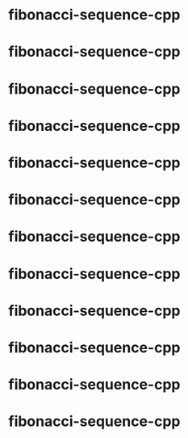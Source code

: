 # fibonacci-sequence-cpp
# fibonacci-sequence-cpp
# fibonacci-sequence-cpp
# fibonacci-sequence-cpp
# fibonacci-sequence-cpp
# fibonacci-sequence-cpp
# fibonacci-sequence-cpp
# fibonacci-sequence-cpp
# fibonacci-sequence-cpp
# fibonacci-sequence-cpp
# fibonacci-sequence-cpp
# fibonacci-sequence-cpp
